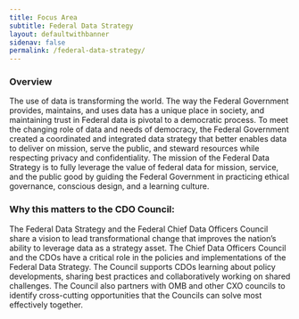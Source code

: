 ```yaml
---
title: Focus Area
subtitle: Federal Data Strategy
layout: defaultwithbanner
sidenav: false
permalink: /federal-data-strategy/
---
```

### Overview
The use of data is transforming the world. The way the Federal Government provides, maintains, and uses data has a unique place in society, and maintaining trust in Federal data is pivotal to a democratic process. To meet the changing role of data and needs of democracy, the Federal Government created a coordinated and integrated data strategy that better enables data to deliver on mission, serve the public, and steward resources while respecting privacy and confidentiality.  The mission of the Federal Data Strategy is to fully leverage the value of federal data for mission, service, and the public good by guiding the Federal Government in practicing ethical governance, conscious design, and a learning culture.

### Why this matters to the CDO Council:
The Federal Data Strategy and the Federal Chief Data Officers Council share a vision to lead transformational change that improves the nation’s ability to leverage data as a strategy asset.  The Chief Data Officers Council and the CDOs have a critical role in the policies and implementations of the Federal Data Strategy.  The Council supports CDOs learning about policy developments, sharing best practices and collaboratively working on shared challenges. The Council also partners with OMB and other CXO councils to  identify cross-cutting opportunities that the Councils can solve most effectively together.
<p>&nbsp;</p>
